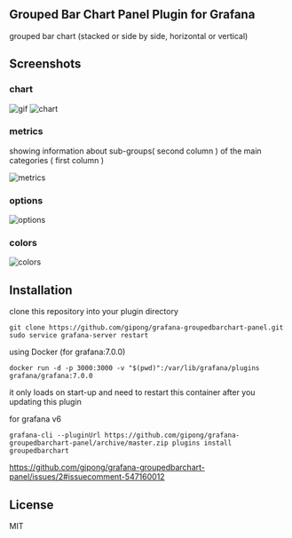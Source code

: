 ## Grouped Bar Chart Panel Plugin for Grafana

grouped bar chart (stacked or side by side, horizontal or vertical)

## Screenshots
### chart

![gif](src/img/0xrDREJY9o.gif)
![chart](src/img/groupedbarchart.png)

### metrics

showing information about sub-groups( second column ) of the main categories ( first column )

![metrics](src/img/groupedbarchart-metrics.png)

### options

![options](src/img/groupedbarchart-options-n.png)

### colors

![colors](src/img/groupedbarchart-colors.png)

## Installation

clone this repository into your plugin directory

```
git clone https://github.com/gipong/grafana-groupedbarchart-panel.git
sudo service grafana-server restart
```

using Docker (for grafana:7.0.0)

```
docker run -d -p 3000:3000 -v "$(pwd)":/var/lib/grafana/plugins grafana/grafana:7.0.0
```

it only loads on start-up and need to restart this container after you updating this plugin

for grafana v6

```
grafana-cli --pluginUrl https://github.com/gipong/grafana-groupedbarchart-panel/archive/master.zip plugins install groupedbarchart
```
https://github.com/gipong/grafana-groupedbarchart-panel/issues/2#issuecomment-547160012



## License
MIT
